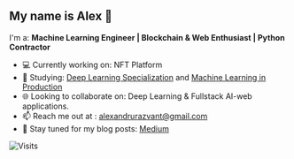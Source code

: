 My name is Alex 👋
---
I'm a: **Machine Learning Engineer | Blockchain & Web Enthusiast | Python Contractor**

- 💻 Currently working on: NFT Platform
- 🌱 Studying: [Deep Learning Specialization](https://www.coursera.org/specializations/deep-learning", "Deep Learning Specialization from deeplearning.ai") and [Machine Learning in Production](https://www.coursera.org/specializations/machine-learning-engineering-for-production-mlops", "MLOps")
- 🌐 Looking to collaborate on: Deep Learning & Fullstack AI-web applications.
- 📫 Reach me out at : alexandrurazvant@gmail.com
- 📓 Stay tuned for my blog posts: [Medium](https://medium.com/@alexandrurazvant", "Alexandru Razvant")

![Visits](https://komarev.com/ghpvc/?username=Joywalker)
